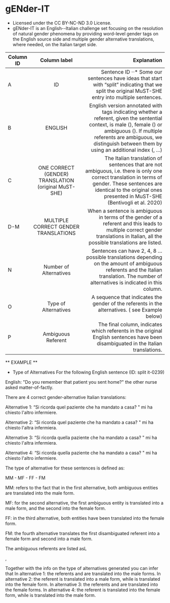 # gENder-IT
- Licensed under the CC BY-NC-ND 3.0 License.
- gENder-IT is an English--Italian challenge set focusing on the resolution of natural gender phenomena by providing word-level gender tags on the English source side and multiple gender alternative translations, where needed, on the Italian target side. 

| Column ID     | Column label  | Explanation  |
| ------------- |:-------------:| ------------:|
| A             | ID            |Sentence ID ⋅⋅* Some our sentences have ideas that start with “split” indicating that we split the original MuST-SHE entry into multiple sentences. | 
| B             | ENGLISH       |   English version annotated with tags indicating whether a referent, given the sentential context, is male (<M>), female (<F>) or ambiguous (<A>). If multiple referents are ambiguous, we distinguish between them by using an additional index (<A1>, <A2>...) |
| C | ONE CORRECT (GENDER) TRANSLATION (original MuST-SHE)      | The Italian translation of sentences that are not ambiguous, i.e. there is only one correct translation in terms of gender. These sentences are identical to the original ones presented in MuST-SHE (Bentivogli et al. 2020)|
| D-M | MULTIPLE CORRECT GENDER TRANSLATIONS      | When a sentence is ambiguous in terms of the gender of a referent and this leads to multiple correct gender translations in Italian, all the possible translations are listed.  |
| N | Number of Alternatives      | Sentences can have 2, 4, 8 … possible translations depending on the amount of ambiguous referents and the Italian translation. The number of alternatives is indicated in this column. |
| O | Type of Alternatives      | A sequence that indicates the gender of the referents in the alternatives. ( see Example below)|
| P | Ambiguous Referent      | The final column, indicates which referents in the original English sentences have been disambiguated in the Italian translations.| 

 

** EXAMPLE **
 - Type of Alternatives
For the following English sentence (ID: split it-0239)
 
English: "Do you <A1> remember that patient <A2> you sent home?" the other nurse <A3> asked matter-of-factly. 

There are 4 correct gender-alternative Italian translations:


Alternative 1: “Si ricorda quel paziente che ha mandato a casa? " mi ha chiesto l'altro infermiere.

Alternative 2: “Si ricorda quel paziente che ha mandato a casa? " mi ha chiesto l'altra infermiera.

Alternative 3: “Si ricorda quella paziente che ha mandato a casa? " mi ha chiesto l'altra infermiera.

Alternative 4: “Si ricorda quella paziente che ha mandato a casa? " mi ha chiesto l'altro infermiere.

The type of alternative for these sentences is defined as:

MM - MF - FF - FM

MM: refers to the fact that in the first alternative, both ambiguous entities are translated into the male form.

MF: for the second alternative, the first ambiguous entity is translated into a male form, and the second into the female form.

FF: in the third alternative, both entities have been translated into the female form.

FM: the fourth alternative translates the first disambiguated referent into a female form and second into a male form.

The ambiguous referents are listed asL

<A2>, <A3>

Together with the info on the type of alternatives generated you can infer that
In alternative 1: the referents <A2> and <A3> are translated into the male forms.
In alternative 2: the referent <A2> is translated into a male form, while <A3> is translated into the female form.
In alternative 3: the referents <A2> and <A3> are translated into the female forms.
In alternative 4: the referent <A2> is translated into the female form, while <A3> is translated into the male form.
 
 

